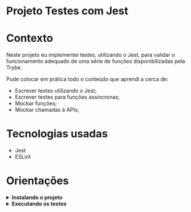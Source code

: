 # Projeto Testes com Jest

# Contexto

Neste projeto eu implementei testes, utilizando o Jest, para validar o funcionamento adequado de uma série de funções disponibilizadas pela Trybe. 


Pude colocar em prática todo o conteúdo que aprendi a cerca de:

- Escrever testes utilizando o Jest;
- Escrever testes para funções assíncronas;
- Mockar funções;
- Mockar chamadas à APIs;

# Tecnologias usadas

* Jest
* ESLint

# Orientações

<details>
<summary><strong>Instalando o projeto</strong></summary><br />

1. Clone o repositório:

```
git clone git@github.com:riquelmebandeira/testes-com-jest.git
```

2. Entre na pasta do repositório clonado:

```
cd testes-com-jest
```

3. Instale as dependências com o comando:

```
npm install
```
</details>

<details>
<summary><strong>Executando os testes</strong></summary><br />

- Para rodar todos os testes unitários, execute:

```
npm test
```

- Para rodar apenas um teste unitário, execute:

```
npm test nomeDoArquivo
```

</details>
